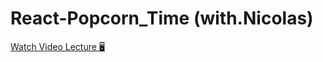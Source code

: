 # React-Popcorn_Time (with.Nicolas)
[Watch Video Lecture 🖥](https://nomadcoders.co/react-for-beginners/lobby)

